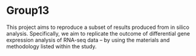 # Group13
This project aims to reproduce a subset of results produced from in silico analysis. Specifically, we aim to replicate the outcome of differential gene expression analysis of RNA-seq data – by using the materials and methodology listed within the study.
